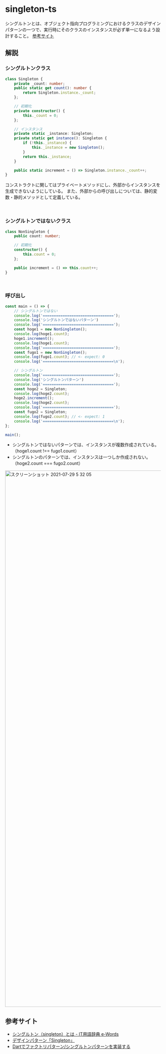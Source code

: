 # singleton-ts

シングルトンとは、オブジェクト指向プログラミングにおけるクラスのデザインパターンの一つで、実行時にそのクラスのインスタンスが必ず単一になるよう設計すること。
[参考サイト](https://e-words.jp/w/シングルトン.html)


## 解説

### シングルトンクラス

```ts
class Singleton {
    private _count: number;
    public static get count(): number {
        return Singleton.instance._count;
    };

    // 初期化
    private constructor() {
        this._count = 0;
    };

    // インスタンス
    private static _instance: Singleton;
    private static get instance(): Singleton {
        if (!this._instance) {
            this._instance = new Singleton();
        }
        return this._instance;
    }

    public static increment = () => Singleton.instance._count++;
}
```

コンストラクトに関してはプライベートメソッドにし、外部からインスタンスを生成できないようにしている。
また、外部からの呼び出しについては、静的変数・静的メソッドとして定義している。

<br />

### シングルトンではないクラス

```ts
class NonSingleton {
    public count: number;

    // 初期化
    constructor() {
        this.count = 0;
    };

    public increment = () => this.count++;
}
```

<br />

### 呼び出し

```ts
const main = () => {
    // シングルトンではない
    console.log('================================');
    console.log('シングルトンではないパターン')
    console.log('================================');
    const hoge1 = new NonSingleton();
    console.log(hoge1.count);
    hoge1.increment();
    console.log(hoge1.count);
    console.log('================================');
    const fugo1 = new NonSingleton();
    console.log(fugo1.count); // <- expect: 0
    console.log('================================\n');

    // シングルトン
    console.log('================================');
    console.log('シングルトンパターン')
    console.log('================================');
    const hoge2 = Singleton;
    console.log(hoge2.count);
    hoge2.increment();
    console.log(hoge2.count);
    console.log('================================');
    const fugo2 = Singleton;
    console.log(fugo2.count); // <- expect: 1
    console.log('================================\n');
};

main();
```

- シングルトンではないパターンでは、インスタンスが複数作成されている。（hoge1.count !== fugo1.count）
- シングルトンのパターンでは、インスタンスは一つしか作成されない。（hoge2.count === fugo2.count）

<img width="1732" alt="スクリーンショット 2021-07-29 5 32 05" src="https://user-images.githubusercontent.com/50891407/127391734-f14c515b-ef20-49be-ac9f-8205a9339e9e.png">


## 参考サイト
- [シングルトン（singleton）とは - IT用語辞典 e-Words](https://e-words.jp/w/シングルトン.html)
- [デザインパターン「Singleton」](https://qiita.com/shoheiyokoyama/items/c16fd547a77773c0ccc1)
- [Dartでファクトリパターン/シングルトンパターンを実装する](https://sbfl.net/blog/2015/01/04/implementing-factory-and-singleton-pattern-in-dart/)

